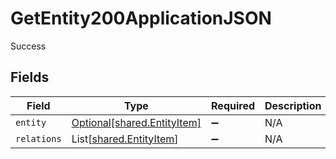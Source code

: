 # GetEntity200ApplicationJSON

Success


## Fields

| Field                                                            | Type                                                             | Required                                                         | Description                                                      |
| ---------------------------------------------------------------- | ---------------------------------------------------------------- | ---------------------------------------------------------------- | ---------------------------------------------------------------- |
| `entity`                                                         | [Optional[shared.EntityItem]](../../models/shared/entityitem.md) | :heavy_minus_sign:                                               | N/A                                                              |
| `relations`                                                      | List[[shared.EntityItem](../../models/shared/entityitem.md)]     | :heavy_minus_sign:                                               | N/A                                                              |